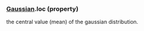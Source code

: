 ### [Gaussian](Gaussian.md).loc (property)




the central value (mean) of the gaussian distribution.

